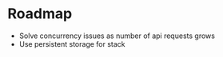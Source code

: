 # Roadmap

- Solve concurrency issues as number of api requests grows
- Use persistent storage for stack